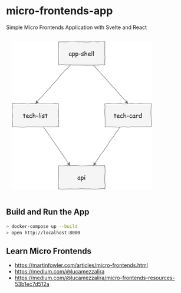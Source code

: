 # micro-frontends-app

Simple Micro Frontends Application with Svelte and React

<img src="./doc/components.png" height="400" style="margin:1rem"><img>

## Build and Run the App

```bash
> docker-compose up --build
> open http://localhost:8000
```

## Learn Micro Frontends

- https://martinfowler.com/articles/micro-frontends.html
- https://medium.com/@lucamezzalira
- https://medium.com/@lucamezzalira/micro-frontends-resources-53b1ec7d512a
